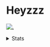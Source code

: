 # Heyzzz  

[![.](https://skillicons.dev/icons?i=js,java)](https://skillicons.dev)  

<details>
<summary>Stats</summary
<!--START_SECTION:waka-->

```txt
JSON         2 hrs 16 mins   ████████▓░░░░░░░░░░░░░░░░   34.67 %
JavaScript   2 hrs 10 mins   ████████▒░░░░░░░░░░░░░░░░   33.27 %
HTML         53 mins         ███▒░░░░░░░░░░░░░░░░░░░░░   13.65 %
CSS          50 mins         ███▒░░░░░░░░░░░░░░░░░░░░░   12.76 %
TypeScript   14 mins         █░░░░░░░░░░░░░░░░░░░░░░░░   03.60 %
```

<!--END_SECTION:waka-->
</details>
